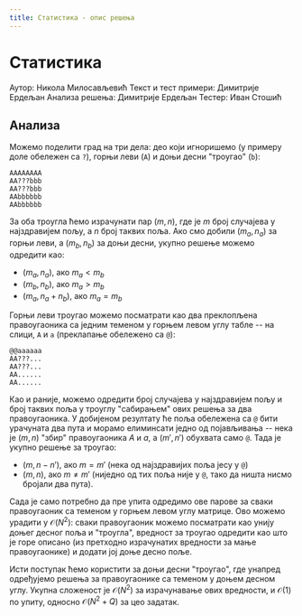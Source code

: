```yaml
---
title: Статистика - опис решења
---
```


# Статистика

Аутор: Никола Милосављевић
Текст и тест примери: Димитрије Ердељан
Анализа решења: Димитрије Ердељан
Тестер: Иван Стошић

## Анализа

Можемо поделити град на три дела: део који игноришемо (у примеру доле
обележен са `?`), горњи леви (`A`) и доњи десни "троугао" (`b`):

~~~
AAAAAAAA
AA???bbb
AA???bbb
AAbbbbbb
AAbbbbbb
~~~

За оба троугла ћемо израчунати пар $(m, n)$, где је $m$ број случајева
у најздравијем пољу, а $n$ број таквих поља. Ако смо добили $(m_a,
n_a)$ за горњи леви, а $(m_b, n_b)$ за доњи десни, укупно решење
можемо одредити као:

* $(m_a, n_a)$, ако $m_a < m_b$
* $(m_b, n_b)$, ако $m_a > m_b$
* $(m_a, n_a + n_b)$, ако $m_a = m_b$

Горњи леви троугао можемо посматрати као два преклопљена правоугаоника
са једним теменом у горњем левом углу табле -- на слици, `A` и `a`
(преклапање обележено са `@`):

~~~
@@aaaaaa
AA???...
AA???...
AA......
AA......
~~~

Као и раније, можемо одредити број случајева у најздравијем пољу и
број таквих поља у троуглу "сабирањем" ових решења за два
правоугаоника. У добијеном резултату ће поља обележена са `@` бити
урачуната два пута и морамо елиминсати једно од појављивања -- нека је
$(m,n)$ "збир" правоугаоника $A$ и $a$, а $(m', n')$ обухвата само
`@`. Тада је укупно решење за троугао:

* $(m, n-n')$, ако $m = m'$ (нека од најздравијих поља јесу у `@`)
* $(m, n)$, ако $m \neq m'$ (ниједно од тих поља није у `@`, тако да
  ништа нисмо бројали два пута).

Сада је само потребно да пре упита одредимо ове парове за сваки
правоугаоник са теменом у горњем левом углу матрице. Ово можемо
урадити у $\mathcal{O}(N^2)$: сваки правоугаоник можемо посматрати као
унију доњег десног поља и "троугла", вредност за троугао одредити као
што је горе описано (из претходно израчунатих вредности за мање
правоугаонике) и додати јој доње десно поље.

Исти поступак ћемо користити за доњи десни "троугао", где унапред
одређујемо решења за правоугаонике са теменом у доњем десном углу.
Укупна сложеност је $\mathcal{O}(N^2)$ за израчунавање ових вредности,
и $\mathcal{O}(1)$ по упиту, односно $\mathcal{O}(N^2 + Q)$ за цео
задатак.
